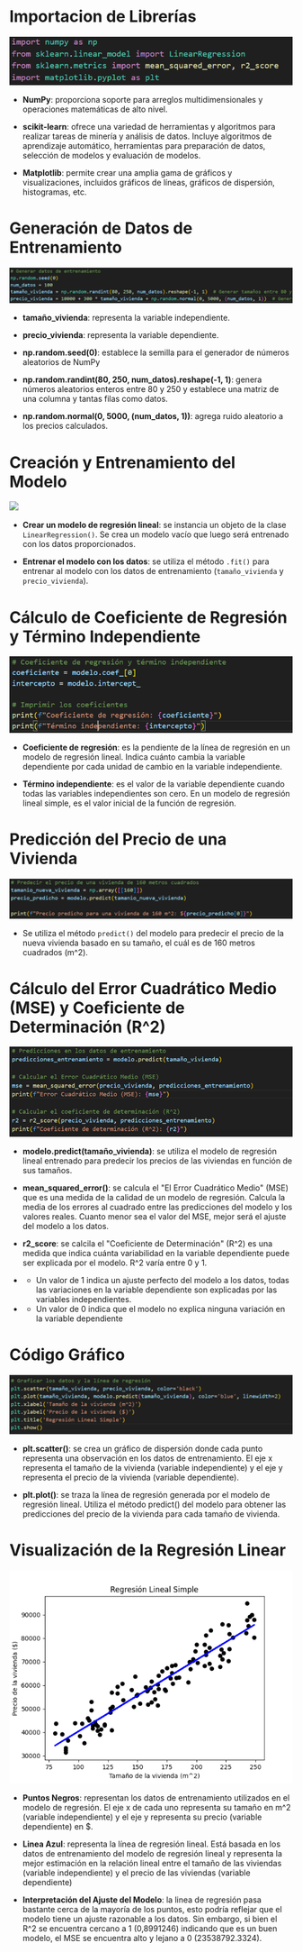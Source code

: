 # Importacion de Librerías

![](resources/librerias.png)

- **NumPy**: proporciona soporte para arreglos multidimensionales y operaciones matemáticas de alto nivel.

- **scikit-learn**: ofrece una variedad de herramientas y algoritmos para realizar tareas de minería y análisis de datos. Incluye algoritmos de aprendizaje automático, herramientas para preparación de datos, selección de modelos y evaluación de modelos.

- **Matplotlib**: permite crear una amplia gama de gráficos y visualizaciones, incluidos gráficos de líneas, gráficos de dispersión, histogramas, etc.

# Generación de Datos de Entrenamiento

![](resources/datos_entrenamiento.png)

- **tamaño_vivienda**: representa la variable independiente.

- **precio_vivienda**: representa la variable dependiente.

- **np.random.seed(0)**: establece la semilla para el generador de números aleatorios de NumPy

- **np.random.randint(80, 250, num_datos).reshape(-1, 1)**: genera números aleatorios enteros entre 80 y 250 y establece una matriz de una columna y tantas filas como datos.

- **np.random.normal(0, 5000, (num_datos, 1))**: agrega ruido aleatorio a los precios calculados.

# Creación y Entrenamiento del Modelo

![](resources/creacion_entrenamiento.png)

- **Crear un modelo de regresión lineal**: se instancia un objeto de la clase `LinearRegression()`. Se crea un modelo vacío que luego será entrenado con los datos proporcionados.

- **Entrenar el modelo con los datos**: se utiliza el método `.fit()` para entrenar al modelo con los datos de entrenamiento (`tamaño_vivienda` y `precio_vivienda`).

# Cálculo de Coeficiente de Regresión y Término Independiente

![](resources/coeficiente_regresion_termino_independiente.png)

- **Coeficiente de regresión**: es la pendiente de la línea de regresión en un modelo de regresión lineal. Indica cuánto cambia la variable dependiente por cada unidad de cambio en la variable independiente.

- **Término independiente**: es el valor de la variable dependiente cuando todas las variables independientes son cero. En un modelo de regresión lineal simple, es el valor inicial de la función de regresión.

# Predicción del Precio de una Vivienda

![](resources/prediccion_precio.png)

- Se utiliza el método `predict()` del modelo para predecir el precio de la nueva vivienda basado en su tamaño, el cuál es de 160 metros cuadrados (m^2).

# Cálculo del Error Cuadrático Medio (MSE) y Coeficiente de Determinación (R^2)

![](resources/MSE_R2.png)

- **modelo.predict(tamaño_vivienda)**: se utiliza el modelo de regresión lineal entrenado para predecir los precios de las viviendas en función de sus tamaños.

- **mean_squared_error()**: se calcula el "El Error Cuadrático Medio" (MSE) que es una medida de la calidad de un modelo de regresión. Calcula la media de los errores al cuadrado entre las predicciones del modelo y los valores reales. Cuanto menor sea el valor del MSE, mejor será el ajuste del modelo a los datos.

- **r2_score**: se calcila el "Coeficiente de Determinación" (R^2) es una medida que indica cuánta variabilidad en la variable dependiente puede ser explicada por el modelo. R^2 varía entre 0 y 1.

- - Un valor de 1 indica un ajuste perfecto del modelo a los datos, todas las variaciones en la variable dependiente son explicadas por las variables independientes.

- - Un valor de 0 indica que el modelo no explica ninguna variación en la variable dependiente

# Código Gráfico

![](resources/codigo_grafico.png)

- **plt.scatter()**: se crea un gráfico de dispersión donde cada punto representa una observación en los datos de entrenamiento. El eje x representa el tamaño de la vivienda (variable independiente) y el eje y representa el precio de la vivienda (variable dependiente).

- **plt.plot()**: se traza la línea de regresión generada por el modelo de regresión lineal. Utiliza el método predict() del modelo para obtener las predicciones del precio de la vivienda para cada tamaño de vivienda.

# Visualización de la Regresión Linear

![](resources/grafico.png)

- **Puntos Negros**: representan los datos de entrenamiento utilizados en el modelo de regresión. El eje x de cada uno representa su tamaño en m^2 (variable independiente) y el eje y representa su precio (variable dependiente) en $.

- **Linea Azul**: representa la línea de regresión lineal. Está basada en los datos de entrenamiento del modelo de regresión lineal y representa la mejor estimación en la relación lineal entre el tamaño de las viviendas (variable independiente) y el precio de las viviendas (variable dependiente)

- **Interpretación del Ajuste del Modelo**: la linea de regresión pasa bastante cerca de la mayoría de los puntos, esto podría reflejar que el modelo tiene un ajuste razonable a los datos. Sin embargo, si bien el R^2 se encuentra cercano a 1 (0,8991246) indicando que es un buen modelo, el MSE se encuentra alto y lejano a 0 (23538792.3324).

